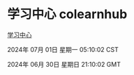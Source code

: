 # 学习中心 colearnhub
[学习中心](http://219.139.197.100:56308/colearnhub/)

2024年 07月 01日 星期一 05:10:02 CST

2024年 06月 30日 星期日 21:10:02 GMT
